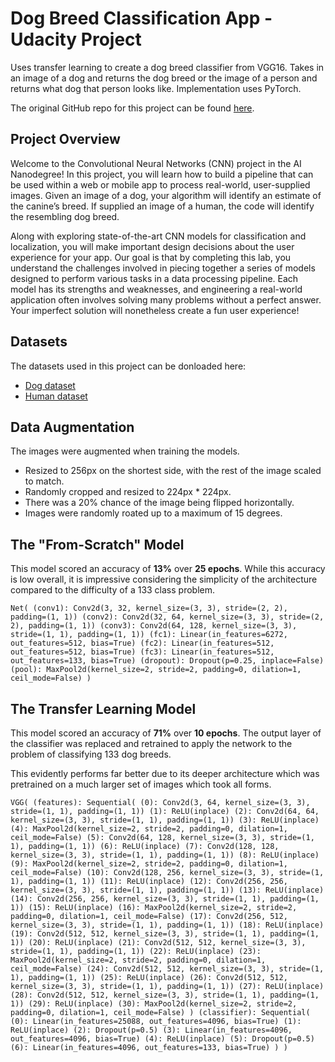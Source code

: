 # Dog Breed Classification App - Udacity Project
Uses transfer learning to create a dog breed classifier from VGG16. Takes in an image of a dog and returns the dog breed or the image of a person and returns what dog that person looks like. Implementation uses PyTorch.

The original GitHub repo for this project can be found [here](https://github.com/udacity/deep-learning-v2-pytorch/tree/master/project-dog-classification).

## Project Overview

Welcome to the Convolutional Neural Networks (CNN) project in the AI Nanodegree! In this project, you will learn how to build a pipeline that can be used within a web or mobile app to process real-world, user-supplied images.  Given an image of a dog, your algorithm will identify an estimate of the canine’s breed.  If supplied an image of a human, the code will identify the resembling dog breed.  

Along with exploring state-of-the-art CNN models for classification and localization, you will make important design decisions about the user experience for your app.  Our goal is that by completing this lab, you understand the challenges involved in piecing together a series of models designed to perform various tasks in a data processing pipeline.  Each model has its strengths and weaknesses, and engineering a real-world application often involves solving many problems without a perfect answer.  Your imperfect solution will nonetheless create a fun user experience!

## Datasets

The datasets used in this project can be donloaded here:
 - [Dog dataset](https://s3-us-west-1.amazonaws.com/udacity-aind/dog-project/dogImages.zip)
 - [Human dataset](http://vis-www.cs.umass.edu/lfw/lfw.tgz)
 
## Data Augmentation

The images were augmented when training the models. 
 - Resized to 256px on the shortest side, with the rest of the image scaled to match.
 - Randomly cropped and resized to 224px * 224px.
 - There was a 20% chance of the image being flipped horizontally.
 - Images were randomly roated up to a maximum of 15 degrees.

## The "From-Scratch" Model

This model scored an accuracy of **13%** over **25 epochs**. While this accuracy is low overall, it is impressive considering the simplicity of the architecture compared to the difficulty of a 133 class problem.

`Net(
  (conv1): Conv2d(3, 32, kernel_size=(3, 3), stride=(2, 2), padding=(1, 1))
  (conv2): Conv2d(32, 64, kernel_size=(3, 3), stride=(2, 2), padding=(1, 1))
  (conv3): Conv2d(64, 128, kernel_size=(3, 3), stride=(1, 1), padding=(1, 1))
  (fc1): Linear(in_features=6272, out_features=512, bias=True)
  (fc2): Linear(in_features=512, out_features=512, bias=True)
  (fc3): Linear(in_features=512, out_features=133, bias=True)
  (dropout): Dropout(p=0.25, inplace=False)
  (pool): MaxPool2d(kernel_size=2, stride=2, padding=0, dilation=1, ceil_mode=False)
)`


## The Transfer Learning Model

This model scored an accuracy of **71%** over **10 epochs**. The output layer of the classifier was replaced and retrained to apply the network to the problem of classifying 133 dog breeds.

This evidently performs far better due to its deeper architecture which was pretrained on a much larger set of images which took all forms.

`VGG(
  (features): Sequential(
    (0): Conv2d(3, 64, kernel_size=(3, 3), stride=(1, 1), padding=(1, 1))
    (1): ReLU(inplace)
    (2): Conv2d(64, 64, kernel_size=(3, 3), stride=(1, 1), padding=(1, 1))
    (3): ReLU(inplace)
    (4): MaxPool2d(kernel_size=2, stride=2, padding=0, dilation=1, ceil_mode=False)
    (5): Conv2d(64, 128, kernel_size=(3, 3), stride=(1, 1), padding=(1, 1))
    (6): ReLU(inplace)
    (7): Conv2d(128, 128, kernel_size=(3, 3), stride=(1, 1), padding=(1, 1))
    (8): ReLU(inplace)
    (9): MaxPool2d(kernel_size=2, stride=2, padding=0, dilation=1, ceil_mode=False)
    (10): Conv2d(128, 256, kernel_size=(3, 3), stride=(1, 1), padding=(1, 1))
    (11): ReLU(inplace)
    (12): Conv2d(256, 256, kernel_size=(3, 3), stride=(1, 1), padding=(1, 1))
    (13): ReLU(inplace)
    (14): Conv2d(256, 256, kernel_size=(3, 3), stride=(1, 1), padding=(1, 1))
    (15): ReLU(inplace)
    (16): MaxPool2d(kernel_size=2, stride=2, padding=0, dilation=1, ceil_mode=False)
    (17): Conv2d(256, 512, kernel_size=(3, 3), stride=(1, 1), padding=(1, 1))
    (18): ReLU(inplace)
    (19): Conv2d(512, 512, kernel_size=(3, 3), stride=(1, 1), padding=(1, 1))
    (20): ReLU(inplace)
    (21): Conv2d(512, 512, kernel_size=(3, 3), stride=(1, 1), padding=(1, 1))
    (22): ReLU(inplace)
    (23): MaxPool2d(kernel_size=2, stride=2, padding=0, dilation=1, ceil_mode=False)
    (24): Conv2d(512, 512, kernel_size=(3, 3), stride=(1, 1), padding=(1, 1))
    (25): ReLU(inplace)
    (26): Conv2d(512, 512, kernel_size=(3, 3), stride=(1, 1), padding=(1, 1))
    (27): ReLU(inplace)
    (28): Conv2d(512, 512, kernel_size=(3, 3), stride=(1, 1), padding=(1, 1))
    (29): ReLU(inplace)
    (30): MaxPool2d(kernel_size=2, stride=2, padding=0, dilation=1, ceil_mode=False)
  )
  (classifier): Sequential(
    (0): Linear(in_features=25088, out_features=4096, bias=True)
    (1): ReLU(inplace)
    (2): Dropout(p=0.5)
    (3): Linear(in_features=4096, out_features=4096, bias=True)
    (4): ReLU(inplace)
    (5): Dropout(p=0.5)
    (6): Linear(in_features=4096, out_features=133, bias=True)
  )
)`

